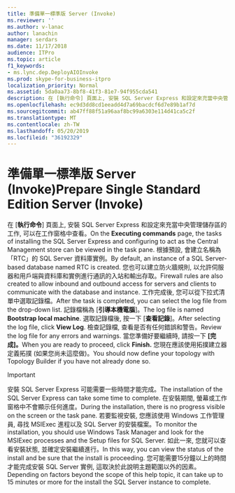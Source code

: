 ```yaml
---
title: 準備單一標準版 Server (Invoke)
ms.reviewer: ''
ms.author: v-lanac
author: lanachin
manager: serdars
ms.date: 11/17/2018
audience: ITPro
ms.topic: article
f1_keywords:
- ms.lync.dep.DeployAIOInvoke
ms.prod: skype-for-business-itpro
localization_priority: Normal
ms.assetid: 5da0aa73-8bf8-41f3-81e7-94f955cda541
description: 在 [執行命令] 頁面上, 安裝 SQL Server Express 和設定來充當中央管理儲存區的工作, 可以在工作窗格中查看。 根據預設, 會建立名稱為「RTC」的 SQL Server 資料庫實例。 您也可以建立防火牆規則, 以允許伺服器和用戶端與資料庫和實例進行通訊的入站和輸出存取。 工作完成後, 您可以從下拉式清單中選取記錄檔。 記錄檔稱為 [引導本機電腦]。 選取記錄檔後, 按一下 [查看記錄]。 檢查記錄檔, 查看是否有任何錯誤和警告。 當您準備好要繼續時, 請按一下 [完成]。 您現在應該使用拓撲建立器定義拓撲 (如果您尚未這麼做)。
ms.openlocfilehash: ec9d3dd8cd1eeadd4d7a69bacdcf6d7e89b1af7d
ms.sourcegitcommit: ab47ff88f51a96aaf8bc99a6303e114d41ca5c2f
ms.translationtype: MT
ms.contentlocale: zh-TW
ms.lasthandoff: 05/20/2019
ms.locfileid: "36192329"
---
```

# <a name="prepare-single-standard-edition-server-invoke"></a><span data-ttu-id="7bb8d-111">準備單一標準版 Server (Invoke)</span><span class="sxs-lookup"><span data-stu-id="7bb8d-111">Prepare Single Standard Edition Server (Invoke)</span></span>
 
<span data-ttu-id="7bb8d-112">在 [**執行命令**] 頁面上, 安裝 SQL Server Express 和設定來充當中央管理儲存區的工作, 可以在工作窗格中查看。</span><span class="sxs-lookup"><span data-stu-id="7bb8d-112">On the **Executing commands** page, the tasks of installing the SQL Server Express and configuring to act as the Central Management store can be viewed in the task pane.</span></span> <span data-ttu-id="7bb8d-113">根據預設, 會建立名稱為「RTC」的 SQL Server 資料庫實例。</span><span class="sxs-lookup"><span data-stu-id="7bb8d-113">By default, an instance of a SQL Server-based database named RTC is created.</span></span> <span data-ttu-id="7bb8d-114">您也可以建立防火牆規則, 以允許伺服器和用戶端與資料庫和實例進行通訊的入站和輸出存取。</span><span class="sxs-lookup"><span data-stu-id="7bb8d-114">Firewall rules are also created to allow inbound and outbound access for servers and clients to communicate with the database and instance.</span></span> <span data-ttu-id="7bb8d-115">工作完成後, 您可以從下拉式清單中選取記錄檔。</span><span class="sxs-lookup"><span data-stu-id="7bb8d-115">After the task is completed, you can select the log file from the drop-down list.</span></span> <span data-ttu-id="7bb8d-116">記錄檔稱為 [**引導本機電腦**]。</span><span class="sxs-lookup"><span data-stu-id="7bb8d-116">The log file is named **Bootstrap local machine**.</span></span> <span data-ttu-id="7bb8d-117">選取記錄檔後, 按一下 [**查看記錄**]。</span><span class="sxs-lookup"><span data-stu-id="7bb8d-117">After selecting the log file, click **View Log**.</span></span> <span data-ttu-id="7bb8d-118">檢查記錄檔, 查看是否有任何錯誤和警告。</span><span class="sxs-lookup"><span data-stu-id="7bb8d-118">Review the log file for any errors and warnings.</span></span> <span data-ttu-id="7bb8d-119">當您準備好要繼續時, 請按一下 **[完成]。**</span><span class="sxs-lookup"><span data-stu-id="7bb8d-119">When you are ready to proceed, click **Finish.**</span></span> <span data-ttu-id="7bb8d-120">您現在應該使用拓撲建立器定義拓撲 (如果您尚未這麼做)。</span><span class="sxs-lookup"><span data-stu-id="7bb8d-120">You should now define your topology with Topology Builder if you have not already done so.</span></span>
  
> [!IMPORTANT]
> <span data-ttu-id="7bb8d-121">安裝 SQL Server Express 可能需要一些時間才能完成。</span><span class="sxs-lookup"><span data-stu-id="7bb8d-121">The installation of the SQL Server Express can take some time to complete.</span></span> <span data-ttu-id="7bb8d-122">在安裝期間, 螢幕或工作窗格中不會顯示任何進度。</span><span class="sxs-lookup"><span data-stu-id="7bb8d-122">During the installation, there is no progress visible on the screen or the task pane.</span></span> <span data-ttu-id="7bb8d-123">若要監視安裝, 您應該使用 Windows 工作管理員, 尋找 MSIExec 進程以及 SQL Server 的安裝檔案。</span><span class="sxs-lookup"><span data-stu-id="7bb8d-123">To monitor the installation, you should use Windows Task Manager and look for the MSIExec processes and the Setup files for SQL Server.</span></span> <span data-ttu-id="7bb8d-124">如此一來, 您就可以查看安裝狀態, 並確定安裝繼續進行。</span><span class="sxs-lookup"><span data-stu-id="7bb8d-124">In this way, you can view the status of the install and be sure that the install is proceeding.</span></span> <span data-ttu-id="7bb8d-125">您可能需要15分鐘以上的時間才能完成安裝 SQL Server 實例, 這取決於此說明主題範圍以外的因素。</span><span class="sxs-lookup"><span data-stu-id="7bb8d-125">Depending on factors beyond the scope of this help topic, it can take up to 15 minutes or more for the install the SQL Server instance to complete.</span></span> 
  

